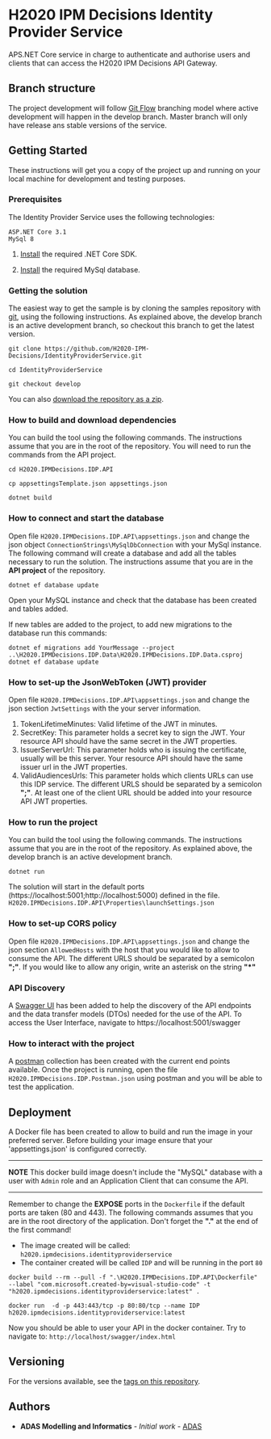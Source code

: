 # H2020 IPM Decisions Identity Provider Service

APS.NET Core service in charge to authenticate and authorise users and clients that can access the H2020 IPM Decisions API Gateway.

## Branch structure

The project development will follow [Git Flow](https://nvie.com/posts/a-successful-git-branching-model/) branching model where active development will happen in the develop branch. Master branch will only have release ans stable versions of the service.

## Getting Started

These instructions will get you a copy of the project up and running on your local machine for development and testing purposes. 

### Prerequisites

The Identity Provider Service uses the following technologies:

```
ASP.NET Core 3.1
MySql 8
```
1. [Install](https://dotnet.microsoft.com/download/dotnet-core/3.1) the required .NET Core SDK.

2. [Install](https://dev.mysql.com/downloads/installer/) the required MySql database.

### Getting the solution

The easiest way to get the sample is by cloning the samples repository with [git](https://git-scm.com/downloads), using the following instructions. As explained above, the develop branch is an active development branch, so checkout this branch to get the latest version.

```console
git clone https://github.com/H2020-IPM-Decisions/IdentityProviderService.git

cd IdentityProviderService

git checkout develop
```

You can also [download the repository as a zip](https://github.com/H2020-IPM-Decisions/IdentityProviderService/archive/master.zip).

### How to build and download dependencies

You can build the tool using the following commands. The instructions assume that you are in the root of the repository. You will need to run the commands from the API project.

```console
cd H2020.IPMDecisions.IDP.API

cp appsettingsTemplate.json appsettings.json

dotnet build
```

### How to connect and start the database

Open file `H2020.IPMDecisions.IDP.API\appsettings.json` and change the json object `ConnectionStrings\MySqlDbConnection` with your MySql instance.
The following command will create a database and add all the tables necessary to run the solution.
The instructions assume that you are in the **API project** of the repository.

```console
dotnet ef database update
```

Open your MySQL instance and check that the database has been created and tables added.

If new tables are added to the project, to add new migrations to the database run this commands:

```console
dotnet ef migrations add YourMessage --project ..\H2020.IPMDecisions.IDP.Data\H2020.IPMDecisions.IDP.Data.csproj
dotnet ef database update
```

### How to set-up the JsonWebToken (JWT) provider

Open file `H2020.IPMDecisions.IDP.API\appsettings.json` and change the json section `JwtSettings` with the your server information.
1. TokenLifetimeMinutes: Valid lifetime of the JWT in minutes.
2. SecretKey: This parameter holds a secret key to sign the JWT. Your resource API should have the same secret in the JWT properties.
3. IssuerServerUrl: This parameter holds who is issuing the certificate, usually will be this server. Your resource API should have the same issuer url in the JWT properties.
4. ValidAudiencesUrls: This parameter holds which clients URLs can use this IDP service. The different URLS should be separated by a semicolon **";"**. At least one of the client URL should be added into your resource API JWT properties.

### How to run the project

You can build the tool using the following commands. The instructions assume that you are in the root of the repository.
As explained above, the develop branch is an active development branch.

```console
dotnet run
```
The solution will start in the default ports (https://localhost:5001;http://localhost:5000) defined in the file. `H2020.IPMDecisions.IDP.API\Properties\launchSettings.json`

### How to set-up CORS policy

Open file `H2020.IPMDecisions.IDP.API\appsettings.json` and change the json section `AllowedHosts` with the host that you would like to allow to consume the API.
The different URLS should be separated by a semicolon **";"**. If you would like to allow any origin, write an asterisk on the string **"*"**

### API Discovery
A [Swagger UI](https://swagger.io/) has been added to help the discovery of the API endpoints and the data transfer models (DTOs) needed for the use of the API. To access the User Interface, navigate to https://localhost:5001/swagger

### How to interact with the project

A [postman](https://www.getpostman.com/) collection has been created with the current end points available. 
Once the project is running, open the file `H2020.IPMDecisions.IDP.Postman.json` using postman and you will be able to test the application.

## Deployment 

A Docker file has been created to allow to build and run the image in your preferred server. Before building your image ensure that your 'appsettings.json' is configured correctly.

***
**NOTE**
This docker build image doesn't include the "MySQL" database with a user with `Admin` role and an Application Client that can consume the API.
***

Remember to change the **EXPOSE** ports in the `Dockerfile` if the default ports are taken (80 and 443).
The following commands assumes that you are in the root directory of the application. Don't forget the **"."** at the end of the first command!
* The image created will be called: `h2020.ipmdecisions.identityproviderservice`
* The container created will be called `IDP` and will be running in the port `80`
```Console
docker build --rm --pull -f ".\H2020.IPMDecisions.IDP.API\Dockerfile" --label "com.microsoft.created-by=visual-studio-code" -t "h2020.ipmdecisions.identityproviderservice:latest" .

docker run  -d -p 443:443/tcp -p 80:80/tcp --name IDP h2020.ipmdecisions.identityproviderservice:latest 
```
Now you should be able to user your API in the docker container. Try to navigate to: `http://localhost/swagger/index.html`

## Versioning

For the versions available, see the [tags on this repository](https://github.com/H2020-IPM-Decisions/IdentityProviderService/tags). 

## Authors

* **ADAS Modelling and Informatics** - *Initial work* - [ADAS](https://www.adas.uk/)
